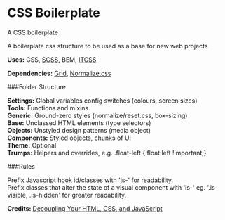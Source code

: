 # CSS Boilerplate
A CSS boilerplate

A boilerplate css structure to be used as a base for new web projects

<strong>Uses:</strong> CSS, <a href="http://sass-lang.com/">SCSS</a>, BEM, <a href="http://itcss.io/">ITCSS</a>

<strong>Dependencies:</strong> <a href="https://github.com/beardedboy/Grid">Grid</a>, <a href="http://github.com/necolas/normalize.css">Normalize.css</a>

###Folder Structure

<b>Settings:</b> Global variables config switches (colours, screen sizes)</br>
<b>Tools:</b>  Functions and mixins</br>
<b>Generic:</b>  Ground-zero styles (normalize/reset.css, box-sizing)</br>
<b>Base:</b>  Unclassed HTML elements (type selectors)</br>
<b>Objects:</b>  Unstyled design patterns (media object)</br>
<b>Components:</b>  Styled objects, chunks of UI</br>
<b>Theme:</b>  Optional</br>
<b>Trumps:</b>  Helpers and overrides, e.g. .float-left { float:left !important;}</br>

###Rules


Prefix Javascript hook id/classes with 'js-' for readability.</br>
Prefix classes that alter the state of a visual component with 'is-' eg. '.is-visible, .is-hidden' for greater readability.</br>


<b>Credits: </b><a href="http://philipwalton.com/articles/decoupling-html-css-and-javascript/">Decoupling Your HTML, CSS, and JavaScript</a>